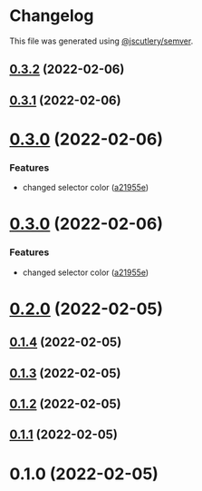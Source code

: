# Changelog

This file was generated using [@jscutlery/semver](https://github.com/jscutlery/semver).

## [0.3.2](https://github.com/FinnDore/topic-inspector/compare/v0.3.1...v0.3.2) (2022-02-06)



## [0.3.1](https://github.com/FinnDore/topic-inspector/compare/v0.3.0...v0.3.1) (2022-02-06)



# [0.3.0](https://github.com/FinnDore/topic-inspector/compare/v0.2.0...v0.3.0) (2022-02-06)


### Features

* changed selector color ([a21955e](https://github.com/FinnDore/topic-inspector/commit/a21955e607d1179d16a1dc43e95879502258a903))



# [0.3.0](https://github.com/FinnDore/topic-inspector/compare/v0.2.0...v0.3.0) (2022-02-06)


### Features

* changed selector color ([a21955e](https://github.com/FinnDore/topic-inspector/commit/a21955e607d1179d16a1dc43e95879502258a903))



# [0.2.0](https://github.com/FinnDore/topic-inspector/compare/v0.1.4...v0.2.0) (2022-02-05)



## [0.1.4](https://github.com/FinnDore/topic-inspector/compare/v0.1.3...v0.1.4) (2022-02-05)



## [0.1.3](https://github.com/FinnDore/topic-inspector/compare/v0.1.2...v0.1.3) (2022-02-05)



## [0.1.2](https://github.com/FinnDore/topic-inspector/compare/v0.1.1...v0.1.2) (2022-02-05)



## [0.1.1](https://github.com/FinnDore/topic-inspector/compare/v0.1.0...v0.1.1) (2022-02-05)



# 0.1.0 (2022-02-05)
